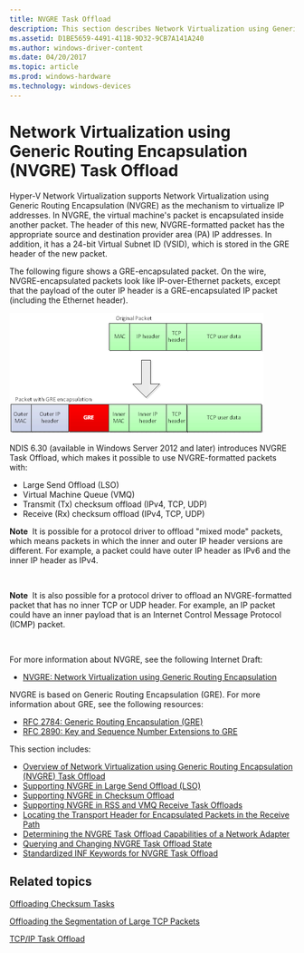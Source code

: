 ```yaml
---
title: NVGRE Task Offload
description: This section describes Network Virtualization using Generic Routing Encapsulation (NVGRE) Task Offload
ms.assetid: D1BE5659-4491-411B-9D32-9CB7A141A240
ms.author: windows-driver-content
ms.date: 04/20/2017
ms.topic: article
ms.prod: windows-hardware
ms.technology: windows-devices
---
```


# Network Virtualization using Generic Routing Encapsulation (NVGRE) Task Offload

Hyper-V Network Virtualization supports Network Virtualization using Generic Routing Encapsulation (NVGRE) as the mechanism to virtualize IP addresses. In NVGRE, the virtual machine's packet is encapsulated inside another packet. The header of this new, NVGRE-formatted packet has the appropriate source and destination provider area (PA) IP addresses. In addition, it has a 24-bit Virtual Subnet ID (VSID), which is stored in the GRE header of the new packet.

The following figure shows a GRE-encapsulated packet. On the wire, NVGRE-encapsulated packets look like IP-over-Ethernet packets, except that the payload of the outer IP header is a GRE-encapsulated IP packet (including the Ethernet header).

![comparison between original packet and packet with gre encapsulation. both contain mac (gre contains inner mac), ip header (gre contains inner ip header), tcp header, and tcp user data. in addition, packet with gre encapsulation contains outer mac, outer ip header, and gre.](images/nvgre.png)

NDIS 6.30 (available in Windows Server 2012 and later) introduces NVGRE Task Offload, which makes it possible to use NVGRE-formatted packets with:

-   Large Send Offload (LSO)
-   Virtual Machine Queue (VMQ)
-   Transmit (Tx) checksum offload (IPv4, TCP, UDP)
-   Receive (Rx) checksum offload (IPv4, TCP, UDP)

**Note**  It is possible for a protocol driver to offload "mixed mode" packets, which means packets in which the inner and outer IP header versions are different. For example, a packet could have outer IP header as IPv6 and the inner IP header as IPv4.

 

**Note**  It is also possible for a protocol driver to offload an NVGRE-formatted packet that has no inner TCP or UDP header. For example, an IP packet could have an inner payload that is an Internet Control Message Protocol (ICMP) packet.

 

For more information about NVGRE, see the following Internet Draft:

-   [NVGRE: Network Virtualization using Generic Routing Encapsulation](http://ietfreport.isoc.org/idref/draft-sridharan-virtualization-nvgre/)

NVGRE is based on Generic Routing Encapsulation (GRE). For more information about GRE, see the following resources:

-   [RFC 2784: Generic Routing Encapsulation (GRE)](http://tools.ietf.org/html/rfc2784)
-   [RFC 2890: Key and Sequence Number Extensions to GRE](http://tools.ietf.org/html/rfc2890)

This section includes:

-   [Overview of Network Virtualization using Generic Routing Encapsulation (NVGRE) Task Offload](overview-of-network-virtualization-using-generic-routing-encapsulation--nvgre--task-offload.md)
-   [Supporting NVGRE in Large Send Offload (LSO)](supporting-nvgre-in-large-send-offload--lso-.md)
-   [Supporting NVGRE in Checksum Offload](supporting-nvgre-in-checksum-offload.md)
-   [Supporting NVGRE in RSS and VMQ Receive Task Offloads](supporting-nvgre-in-rss-and-vmq-receive-task-offloads.md)
-   [Locating the Transport Header for Encapsulated Packets in the Receive Path](locating-the-transport-header-for-encapsulaged-packets-in-the-receive-path.md)
-   [Determining the NVGRE Task Offload Capabilities of a Network Adapter](determining-the-nvgre-task-offload-capabilities-of-a-network-adapter.md)
-   [Querying and Changing NVGRE Task Offload State](querying-and-changing-nvgre-task-offload-state.md)
-   [Standardized INF Keywords for NVGRE Task Offload](standardized-inf-keywords-for-nvgre-task-offload.md)

## Related topics


[Offloading Checksum Tasks](offloading-checksum-tasks.md)

[Offloading the Segmentation of Large TCP Packets](offloading-the-segmentation-of-large-tcp-packets.md)

[TCP/IP Task Offload](task-offload.md)

 

 






